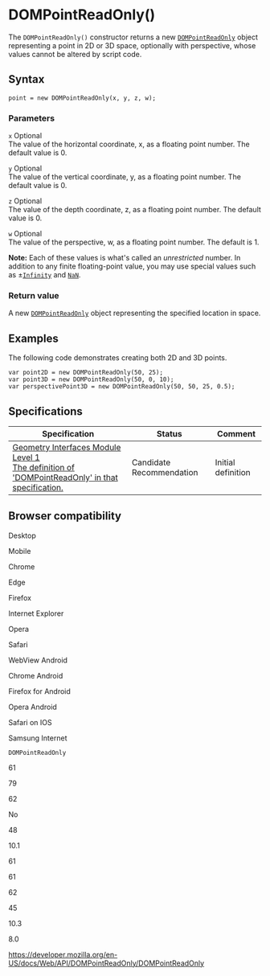 # DOMPointReadOnly()

The `DOMPointReadOnly()` constructor returns a new [`DOMPointReadOnly`](../dompointreadonly) object representing a point in 2D or 3D space, optionally with perspective, whose values cannot be altered by script code.

## Syntax

    point = new DOMPointReadOnly(x, y, z, w);

### Parameters

`x` <span class="badge inline optional">Optional</span>  
The value of the horizontal coordinate, x, as a floating point number. The default value is 0.

`y` <span class="badge inline optional">Optional</span>  
The value of the vertical coordinate, y, as a floating point number. The default value is 0.

`z` <span class="badge inline optional">Optional</span>  
The value of the depth coordinate, z, as a floating point number. The default value is 0.

`w` <span class="badge inline optional">Optional</span>  
The value of the perspective, w, as a floating point number. The default is 1.

**Note:** Each of these values is what's called an _unrestricted_ number. In addition to any finite floating-point value, you may use special values such as ±[`Infinity`](https://developer.mozilla.org/en-US/docs/Web/JavaScript/Reference/Global_Objects/Infinity) and [`NaN`](https://developer.mozilla.org/en-US/docs/Web/JavaScript/Reference/Global_Objects/NaN).

### Return value

A new [`DOMPointReadOnly`](../dompointreadonly) object representing the specified location in space.

## Examples

The following code demonstrates creating both 2D and 3D points.

    var point2D = new DOMPointReadOnly(50, 25);
    var point3D = new DOMPointReadOnly(50, 0, 10);
    var perspectivePoint3D = new DOMPointReadOnly(50, 50, 25, 0.5);

## Specifications

<table><thead><tr class="header"><th>Specification</th><th>Status</th><th>Comment</th></tr></thead><tbody><tr class="odd"><td><a href="https://drafts.fxtf.org/geometry/#dompointreadonly">Geometry Interfaces Module Level 1<br />
<span class="small">The definition of 'DOMPointReadOnly' in that specification.</span></a></td><td><span class="spec-cr">Candidate Recommendation</span></td><td>Initial definition</td></tr></tbody></table>

## Browser compatibility

Desktop

Mobile

Chrome

Edge

Firefox

Internet Explorer

Opera

Safari

WebView Android

Chrome Android

Firefox for Android

Opera Android

Safari on IOS

Samsung Internet

`DOMPointReadOnly`

61

79

62

No

48

10.1

61

61

62

45

10.3

8.0

<a href="https://developer.mozilla.org/en-US/docs/Web/API/DOMPointReadOnly/DOMPointReadOnly" class="_attribution-link">https://developer.mozilla.org/en-US/docs/Web/API/DOMPointReadOnly/DOMPointReadOnly</a>
